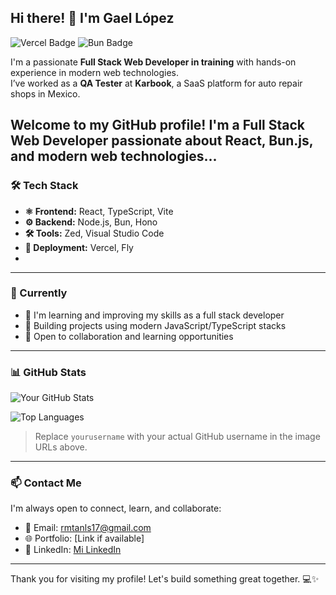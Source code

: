 ## Hi there! 👋 I'm Gael López
![Vercel Badge](https://img.shields.io/badge/Vercel-000000?style=for-the-badge&logo=vercel&logoColor=white)
![Bun Badge](https://img.shields.io/badge/Bun-000000?style=for-the-badge&logo=bun&logoColor=white)

I'm a passionate **Full Stack Web Developer in training** with hands-on experience in modern web technologies.  
I’ve worked as a **QA Tester** at **Karbook**, a SaaS platform for auto repair shops in Mexico.

Welcome to my GitHub profile! I'm a Full Stack Web Developer passionate about React, Bun.js, and modern web technologies...
---

### 🛠️ Tech Stack

- **⚛️ Frontend:** React, TypeScript, Vite  
- **⚙️ Backend:** Node.js, Bun, Hono  
- **🛠️ Tools:** Zed, Visual Studio Code  
- **🚀 Deployment:** Vercel, Fly
-   
---

### 🚀 Currently

- 🌱 I'm learning and improving my skills as a full stack developer
- 🧠 Building projects using modern JavaScript/TypeScript stacks
- 🔎 Open to collaboration and learning opportunities

---

### 📊 GitHub Stats

![Your GitHub Stats](https://github-readme-stats.vercel.app/api?username=xenon1524&show_icons=true&theme=tokyonight)

![Top Languages](https://github-readme-stats.vercel.app/api/top-langs/?username=xenon1524&layout=compact&theme=tokyonight)

> Replace `yourusername` with your actual GitHub username in the image URLs above.

---

### 📫 Contact Me

I'm always open to connect, learn, and collaborate:

- 📩 Email: rmtanls17@gmail.com
- 🌐 Portfolio: [Link if available]
- 💼 LinkedIn: [Mi LinkedIn](https://www.linkedin.com/in/gael-l%C3%B3pez-374a64368/)

---

Thank you for visiting my profile! Let's build something great together. 💻✨
